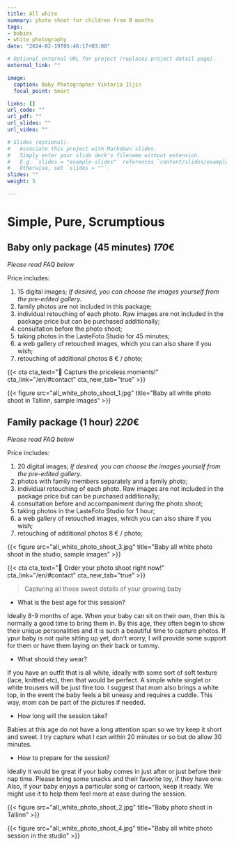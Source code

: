 ```yaml
---
title: All white
summary: photo shoot for children from 8 months
tags:
- babies
- white photography
date: "2024-02-19T05:46:17+03:00"

# Optional external URL for project (replaces project detail page).
external_link: ""

image:
  caption: Baby Photographer Viktoria Iljin
  focal_point: Smart

links: []
url_code: ""
url_pdf: ""
url_slides: ""
url_video: ""

# Slides (optional).
#   Associate this project with Markdown slides.
#   Simply enter your slide deck's filename without extension.
#   E.g. `slides = "example-slides"` references `content/slides/example-slides.md`.
#   Otherwise, set `slides = ""`.
slides: ""
weight: 5

---
```

# Simple, Pure, Scrumptious

## Baby only package (45 minutes) *170*€ 
_Please read FAQ below_ 

Price includes:
1. 15 digital images; *If desired, you can choose the images yourself from the pre-edited gallery.*
2. family photos are not included in this package;
3. individual retouching of each photo. Raw images are not included in the package price but can be purchased additionally;
4. consultation before the photo shoot;
5. taking photos in the LasteFoto Studio for 45 minutes;
6. a web gallery of retouched images, which you can also share if you wish;
7. retouching of additional photos 8 € / photo;

{{< cta cta_text="💛 Capture the priceless moments!" cta_link="/en/#contact" cta_new_tab="true" >}}

{{< figure src="all_white_photo_shoot_1.jpg" title="Baby all white photo shoot in Tallinn, sample images" >}}

## Family package (1 hour) *220*€ 
_Please read FAQ below_ 

Price includes:
1. 20 digital images; *If desired, you can choose the images yourself from the pre-edited gallery.*
2. photos with family members separately and a family photo;
3. individual retouching of each photo. Raw images are not included in the package price but can be purchased additionally;
4. consultation before and accompaniment during the photo shoot;
5. taking photos in the LasteFoto Studio for 1 hour;
6. a web gallery of retouched images, which you can also share if you wish;
7. retouching of additional photos 8 € / photo;

{{< figure src="all_white_photo_shoot_3.jpg" title="Baby all white photo shoot in the studio, sample images" >}}

{{< cta cta_text="💛 Order your photo shoot right now!" cta_link="/en/#contact" cta_new_tab="true" >}}

> Capturing all those sweet details of your growing baby

- What is the best age for this session?

Ideally 8-9 months of age. When your baby can sit on their own, then this is normally a good time to bring them in. By this age, they often begin to show their unique personalities and it is such a beautiful time to capture photos. If ypur baby is not quite sitting up yet, don't worry, I will provide some support for them or have them laying on their back or tummy.

- What should they wear?

If you have an outfit that is all white, ideally with some sort of soft texture (lace, knitted etc), then that would be perfect. A simple white singlet or white trousers will be just fine too.  I suggest that mom also brings a white top, in the event the baby feels a bit uneasy and requires a cuddle. This way, mom can be part of the pictures if needed.

- How long will the session take?

Babies at this age do not have a long attention span so we try keep it short and sweet. I try capture what I can within 20 minutes or so but do allow 30 minutes.

- How to prepare for the session?

Ideally it would be great if your baby comes in just after or just before their nap time. Please bring some snacks and their favorite toy, if they have one. Also, if your baby enjoys a particular song or cartoon, keep it ready. We might use it to help them feel more at ease during the session.

{{< figure src="all_white_photo_shoot_2.jpg" title="Baby photo shoot in Tallinn" >}}

{{< figure src="all_white_photo_shoot_4.jpg" title="Baby all white photo session in the studio" >}}